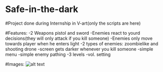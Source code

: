 # Safe-in-the-dark

#Project done during Internship in V-art(only the scripts  are here)

#Features:
-2 Weapons pistol and sword
-Enemies react to yourd decisions(they will only attack if you kill someone)
-Enemies only move towards player when he enters light
-2 types of enemies: zoombielike and shooting drone
-screen gets darker whenever you kill someone
-simple menu
-simple enemy pathing
-3 levels
-vol. setting

#Images:
![alt text](https://github.com/Tuliuszen/Safe-in-the-dark/tree/main/Imgs/1.png?raw=true)

